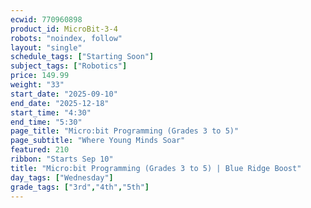 ```yaml
---
ecwid: 770960898
product_id: MicroBit-3-4
robots: "noindex, follow"
layout: "single"
schedule_tags: ["Starting Soon"]
subject_tags: ["Robotics"]
price: 149.99
weight: "33"
start_date: "2025-09-10"
end_date: "2025-12-18"
start_time: "4:30"
end_time: "5:30"
page_title: "Micro:bit Programming (Grades 3 to 5)"
page_subtitle: "Where Young Minds Soar"
featured: 210
ribbon: "Starts Sep 10"
title: "Micro:bit Programming (Grades 3 to 5) | Blue Ridge Boost"
day_tags: ["Wednesday"]
grade_tags: ["3rd","4th","5th"]
---
```

